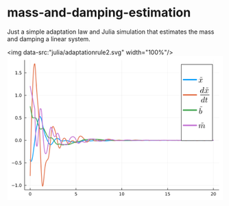 # mass-and-damping-estimation
Just a simple adaptation law and Julia simulation that estimates the mass and damping a linear system.

<img data-src:"julia/adaptationrule2.svg" width="100%"/>
![Estimation and state error](./julia/adaptationrule2.png?raw=true "Results")
